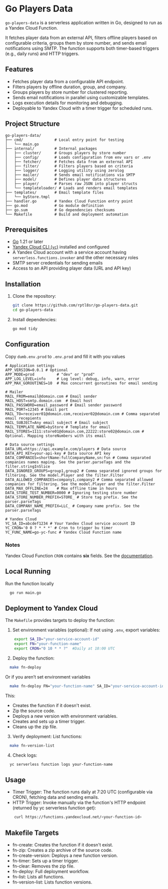 # Go Players Data

`go-players-data` is a serverless application written in Go, designed to run as a Yandex Cloud Function. 

It fetches player data from an external API, filters offline players based on configurable criteria, groups them by store number, and sends email notifications using SMTP. The function supports both timer-based triggers (e.g., daily runs) and HTTP triggers.

## Features
- Fetches player data from a configurable API endpoint.
- Filters players by offline duration, group, and company.
- Groups players by store number for clustered reporting.
- Sends email notifications in parallel using customizable templates.
- Logs execution details for monitoring and debugging.
- Deployable to Yandex Cloud with a timer trigger for scheduled runs.

## Project Structure
```
go-players-data/
├── cmd/              # Local entry point for testing
│   └── main.go
├── internal/         # Internal packages
│   ├── cluster/      # Groups players by store number
│   ├── config/       # Loads configuration from env vars or .env
│   ├── fetcher/      # Fetches data from an external API
│   ├── filter/       # Filters players based on criteria
│   ├── logger/       # Logging utility using zerolog
│   ├── mailer/       # Sends email notifications via SMTP
│   ├── model/        # Defines player data structures
│   ├── player/       # Parses raw JSON into player structs
│   └── templateloader/ # Loads and renders email templates
├── templates/        # Email template files
│   └── byStore.tmpl
├── handler.go        # Yandex Cloud Function entry point
├── go.mod            # Go module definition
├── go.sum            # Go dependencies checksums
└── Makefile          # Build and deployment automation
```

## Prerequisites
- [Go](https://golang.org/dl/) 1.21 or later
- [Yandex Cloud CLI (`yc`)](https://cloud.yandex.com/docs/cli/quickstart) installed and configured
- A Yandex Cloud account with a service account having `serverless.functions.invoker` and the other necessary roles
- SMTP server credentials for sending emails
- Access to an API providing player data (URL and API key)

## Installation
1. Clone the repository:
   ```bash
   git clone https://github.com/rptl8sr/go-players-data.git
   cd go-players-data
   ```

2. Install dependencies:
    ```bash
    go mod tidy
    ```

## Configuration

Copy `dumb.env.prod` to `.env.prod` and fill it with you values

```dotenv
# Application settings
APP_VERSION=0.0.1 # Optional
APP_MODE=prod          # "dev" or "prod"
APP_LOG_LEVEL=info     # Log level: debug, info, warn, error
APP_MAX_GOROUTINES=10  # Max concurrent goroutines for email sending

# Mailer
MAIL_FROM=email@domain.com # Email sender
MAIL_HOST=smtp.domain.com  # Email host
MAIL_PASSWORD=email_password # Email sender password
MAIL_PORT=12345 # Email port
MAIL_TO=receiver01@domain.com,receiver02@domain.com # Comma separated email recepients
MAIL_SUBJECT=Any email subject # Email subject
MAIL_TEMPLATE_NAME=byStore # Template for email
MAIL_STORES=1111:store01@domain.com,22222:store02@domain.com # Optional. Mapping storeNumbers with its email

# Data source settings
DATA_URL=https://api.example.com/players # Data source
DATA_API_KEY=your-api-key # Data source API key
DATA_COMPANIES=shortName:fullCompanyName,sn:fsn # Comma separated companies names maping. See the parser.parseTags and the filter.stringInSlice
DATA_IGNORED_GROUPS=group1,group2 # Comma separated ignored groups for filtering. See the model.Player and the filter.Filter 
DATA_ALLOWED_COMPANIES=company1,company2 # Comma separated allowed companies for filtering. See the model.Player and the filter.Filter
DATA_MAX_OFFLINE=24    # Max offline time in hours
DATA_STORE_TEST_NUMBER=0000 # Ignoring testing store number
DATA_STORE_NUMBER_PREFIX=STORE_ # Store tag prefix. See the parser.parseTags
DATA_COMPANY_NAME_PREFIX=LLC_ # Company name prefix. See the parser.parseTags

# Yandex Cloud
YC_SA_ID=abcdef1234 # Your Yandex Cloud service account ID
YC_CRON='0 0 ? * * *' # Cron to trigger bu timer
YC_FUNC_NAME=go-yc-func # Yandex Cloud Function name
```
### Notes

Yandex Cloud Function `CRON` contains **six** fields.
See the [documentation](https://yandex.cloud/en-ru/docs/functions/concepts/trigger/timer).


## Local Running
Run the function locally
```bash
  go run main.go
```

## Deployment to Yandex Cloud

The `Makefile` provides targets to deploy the function:

1. Set environment variables (optional): If not using `.env`, export variables:
```bash
    export SA_ID="your-service-account-id"
    export FN="your-function-name"
    export CRON="0 10 * * ?"  #Daily at 10:00 UTC
```

2. Deploy the function:
```bash
  make fn-deploy
```
Or if you aren’t set environment variables
```bash
  make fn-deploy FN="your-function-name" SA_ID="your-service-account-id" CRON="0 10 * * ?"
```
This:
- Creates the function if it doesn't exist.
- Zip the source code.
- Deploys a new version with environment variables.
- Creates and sets up a timer trigger.
- Cleans up the zip file.
  
3. Verify deployment: List functions:
```bash
  make fn-version-list
```

4. Check logs:
```bash
  yc serverless function logs your-function-name
```

## Usage

- Timer Trigger: The function runs daily at 7:20 UTC (configurable via CRON), fetching data and sending emails.
- HTTP Trigger: Invoke manually via the function's HTTP endpoint (returned by yc serverless function get):

```bash
    curl https://functions.yandexcloud.net/<your-function-id>
```

## Makefile Targets
- fn-create: Creates the function if it doesn't exist.
- fn-zip: Creates a zip archive of the source code.
- fn-create-version: Deploys a new function version.
- fn-timer: Sets up a timer trigger.
- fn-clear: Removes the zip file.
- fn-deploy: Full deployment workflow.
- fn-list: Lists all functions.
- fn-version-list: Lists function versions.